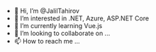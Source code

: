 - 👋 Hi, I’m @JalilTahirov
- 👀 I’m interested in .NET, Azure, ASP.NET Core
- 🌱 I’m currently learning Vue.js
- 💞️ I’m looking to collaborate on ...
- 📫 How to reach me ...

<!---
JalilTahirov/JalilTahirov is a ✨ special ✨ repository because its `README.md` (this file) appears on your GitHub profile.
You can click the Preview link to take a look at your changes.
--->
